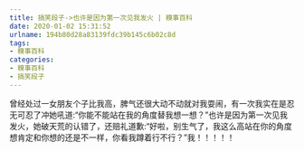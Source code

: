 ```yaml
---
title: 搞笑段子->也许是因为第一次见我发火 | 糗事百科
date: 2020-01-02 15:31:52
urlname: 194b80d28a83139fdc39b145c6b02c8d
tags: 
- 糗事百科
categories:
- 糗事百科
- 搞笑段子
---
```

曾经处过一女朋友个子比我高，脾气还很大动不动就对我耍闹，有一次我实在是忍无可忍了冲她吼道:“你能不能站在我的角度替我想一想？”也许是因为第一次见我发火，她破天荒的认错了，还赔礼道歉:“好啦，别生气了，我这么高站在你的角度想肯定和你想的还是不一样，你看我蹲着行不行？”我！！！！！


